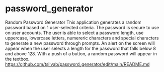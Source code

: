 # password_generator
Random Password Generator
This application generates a random password based on 1 user-selected criteria.
The password is secure to use on user accounts.
The user is able to select a password length, use uppercase, lowercase letters, numereric characters and special characters to generate a new password through prompts.
An alert on the screen will appear when the user selects a length for the password that falls below 8 and above 128.
With a push of a button, a random password will appear in the textbox.
https://github.com/tsilvab/password_generator/edit/main/README.md
